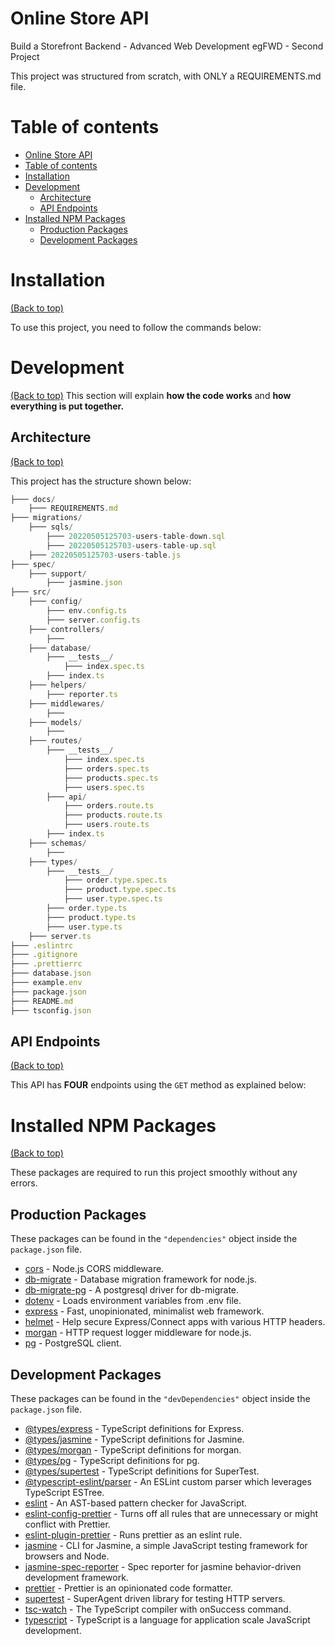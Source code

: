 <!-- Project title -->
# Online Store API

<!-- Describe your project in brief -->
Build a Storefront Backend - Advanced Web Development egFWD - Second Project

This project was structured from scratch, with ONLY a REQUIREMENTS.md file.

# Table of contents

- [Online Store API](#online-store-api)
- [Table of contents](#table-of-contents)
- [Installation](#installation)
- [Development](#development)
  - [Architecture](#architecture)
  - [API Endpoints](#api-endpoints)
- [Installed NPM Packages](#installed-npm-packages)
  - [Production Packages](#production-packages)
  - [Development Packages](#development-packages)

# Installation

[(Back to top)](#table-of-contents)

To use this project, you need to follow the commands below:

# Development

[(Back to top)](#table-of-contents)
This section will explain **how the code works** and **how everything is put together.**

## Architecture

[(Back to top)](#table-of-contents)

This project has the structure shown below:

```ts
├─── docs/
    ├─── REQUIREMENTS.md
├─── migrations/
    ├─── sqls/
        ├─── 20220505125703-users-table-down.sql
        ├─── 20220505125703-users-table-up.sql
    ├─── 20220505125703-users-table.js
├─── spec/
    ├─── support/
        ├─── jasmine.json
├─── src/
    ├─── config/
        ├─── env.config.ts
        ├─── server.config.ts
    ├─── controllers/
        ├───
    ├─── database/
        ├─── __tests__/
            ├─── index.spec.ts
        ├─── index.ts
    ├─── helpers/
        ├─── reporter.ts
    ├─── middlewares/
        ├───
    ├─── models/
        ├───
    ├─── routes/
        ├─── __tests__/
            ├─── index.spec.ts
            ├─── orders.spec.ts
            ├─── products.spec.ts
            ├─── users.spec.ts
        ├─── api/
            ├─── orders.route.ts
            ├─── products.route.ts
            ├─── users.route.ts
        ├─── index.ts
    ├─── schemas/
        ├───
    ├─── types/
        ├─── __tests__/
            ├─── order.type.spec.ts
            ├─── product.type.spec.ts
            ├─── user.type.spec.ts
        ├─── order.type.ts
        ├─── product.type.ts
        ├─── user.type.ts
    ├─── server.ts
├─── .eslintrc
├─── .gitignore
├─── .prettierrc
├─── database.json
├─── example.env
├─── package.json
├─── README.md
├─── tsconfig.json
```

## API Endpoints

[(Back to top)](#table-of-contents)

This API has **FOUR** endpoints using the `GET` method as explained below:

# Installed NPM Packages

[(Back to top)](#table-of-contents)

These packages are required to run this project smoothly without any errors.

## Production Packages

These packages can be found in the `"dependencies"` object inside the `package.json` file.

- [cors](https://www.npmjs.com/package/cors) - Node.js CORS middleware.
- [db-migrate](https://www.npmjs.com/package/db-migrate) - Database migration framework for node.js.
- [db-migrate-pg](https://www.npmjs.com/package/db-migrate-pg) - A postgresql driver for db-migrate.
- [dotenv](https://www.npmjs.com/package/dotenv) - Loads environment variables from .env file.
- [express](https://www.npmjs.com/package/express) - Fast, unopinionated, minimalist web framework.
- [helmet](https://www.npmjs.com/package/helmet) - Help secure Express/Connect apps with various HTTP headers.
- [morgan](https://www.npmjs.com/package/morgan) - HTTP request logger middleware for node.js.
- [pg](https://www.npmjs.com/package/pg) - PostgreSQL client.

## Development Packages

These packages can be found in the `"devDependencies"` object inside the `package.json` file.

- [@types/express](https://www.npmjs.com/package/@types/express) - TypeScript definitions for Express.
- [@types/jasmine](https://www.npmjs.com/package/@types/jasmine) - TypeScript definitions for Jasmine.
- [@types/morgan](https://www.npmjs.com/package/@types/morgan) - TypeScript definitions for morgan.
- [@types/pg](https://www.npmjs.com/package/@types/pg) - TypeScript definitions for pg.
- [@types/supertest](https://www.npmjs.com/package/@types/supertest) - TypeScript definitions for SuperTest.
- [@typescript-eslint/parser](https://www.npmjs.com/package/@typescript-eslint/parser) - An ESLint custom parser which leverages TypeScript ESTree.
- [eslint](https://www.npmjs.com/package/eslint) - An AST-based pattern checker for JavaScript.
- [eslint-config-prettier](https://www.npmjs.com/package/eslint-config-prettier) - Turns off all rules that are unnecessary or might conflict with Prettier.
- [eslint-plugin-prettier](https://www.npmjs.com/package/eslint-plugin-prettier) - Runs prettier as an eslint rule.
- [jasmine](https://www.npmjs.com/package/jasmine) - CLI for Jasmine, a simple JavaScript testing framework for browsers and Node.
- [jasmine-spec-reporter](https://www.npmjs.com/package/jasmine-spec-reporter) - Spec reporter for jasmine behavior-driven development framework.
- [prettier](https://www.npmjs.com/package/prettier) - Prettier is an opinionated code formatter.
- [supertest](https://www.npmjs.com/package/supertest) - SuperAgent driven library for testing HTTP servers.
- [tsc-watch](https://www.npmjs.com/package/tsc-watch) - The TypeScript compiler with onSuccess command.
- [typescript](https://www.npmjs.com/package/typescript) - TypeScript is a language for application scale JavaScript development.
